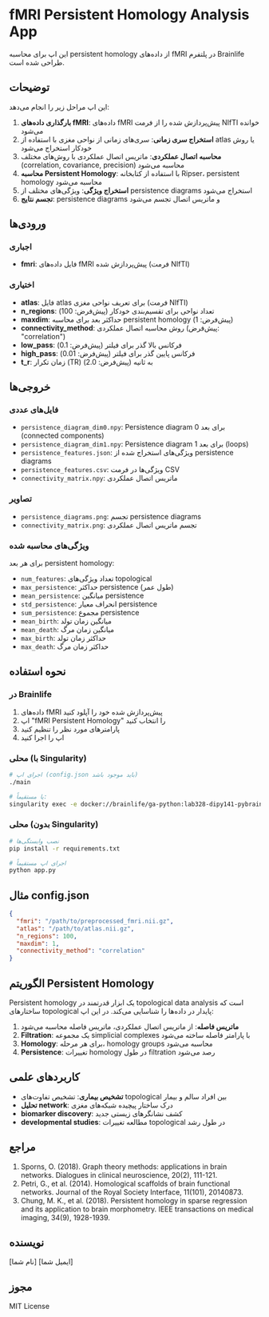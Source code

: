 # fMRI Persistent Homology Analysis App

این اپ برای محاسبه persistent homology از داده‌های fMRI در پلتفرم Brainlife طراحی شده است.

## توضیحات

این اپ مراحل زیر را انجام می‌دهد:

1. **بارگذاری داده‌های fMRI**: داده‌های fMRI پیش‌پردازش شده را از فرمت NIfTI خوانده می‌شود
2. **استخراج سری زمانی**: سری‌های زمانی از نواحی مغزی با استفاده از atlas یا روش خودکار استخراج می‌شود
3. **محاسبه اتصال عملکردی**: ماتریس اتصال عملکردی با روش‌های مختلف (correlation, covariance, precision) محاسبه می‌شود
4. **محاسبه Persistent Homology**: با استفاده از کتابخانه Ripser، persistent homology محاسبه می‌شود
5. **استخراج ویژگی**: ویژگی‌های مختلف از persistence diagrams استخراج می‌شود
6. **تجسم نتایج**: persistence diagrams و ماتریس اتصال تجسم می‌شود

## ورودی‌ها

### اجباری
- **fmri**: فایل داده‌های fMRI پیش‌پردازش شده (فرمت NIfTI)

### اختیاری
- **atlas**: فایل atlas برای تعریف نواحی مغزی (فرمت NIfTI)
- **n_regions**: تعداد نواحی برای تقسیم‌بندی خودکار (پیش‌فرض: 100)
- **maxdim**: حداکثر بعد برای محاسبه persistent homology (پیش‌فرض: 1)
- **connectivity_method**: روش محاسبه اتصال عملکردی (پیش‌فرض: "correlation")
- **low_pass**: فرکانس بالا گذر برای فیلتر (پیش‌فرض: 0.1)
- **high_pass**: فرکانس پایین گذر برای فیلتر (پیش‌فرض: 0.01)
- **t_r**: زمان تکرار (TR) به ثانیه (پیش‌فرض: 2.0)

## خروجی‌ها

### فایل‌های عددی
- `persistence_diagram_dim0.npy`: Persistence diagram برای بعد 0 (connected components)
- `persistence_diagram_dim1.npy`: Persistence diagram برای بعد 1 (loops)
- `persistence_features.json`: ویژگی‌های استخراج شده از persistence diagrams
- `persistence_features.csv`: ویژگی‌ها در فرمت CSV
- `connectivity_matrix.npy`: ماتریس اتصال عملکردی

### تصاویر
- `persistence_diagrams.png`: تجسم persistence diagrams
- `connectivity_matrix.png`: تجسم ماتریس اتصال عملکردی

### ویژگی‌های محاسبه شده

برای هر بعد persistent homology:
- `num_features`: تعداد ویژگی‌های topological  
- `max_persistence`: حداکثر persistence (طول عمر)
- `mean_persistence`: میانگین persistence
- `std_persistence`: انحراف معیار persistence
- `sum_persistence`: مجموع persistence
- `mean_birth`: میانگین زمان تولد
- `mean_death`: میانگین زمان مرگ
- `max_birth`: حداکثر زمان تولد
- `max_death`: حداکثر زمان مرگ

## نحوه استفاده

### در Brainlife
1. داده‌های fMRI پیش‌پردازش شده خود را آپلود کنید
2. اپ "fMRI Persistent Homology" را انتخاب کنید
3. پارامترهای مورد نظر را تنظیم کنید
4. اپ را اجرا کنید

### محلی (با Singularity)
```bash
# اجرای اپ (config.json باید موجود باشد)
./main

# یا مستقیماً:
singularity exec -e docker://brainlife/ga-python:lab328-dipy141-pybrainlife-1.0 python ./app.py
```

### محلی (بدون Singularity)
```bash
# نصب وابستگی‌ها
pip install -r requirements.txt

# اجرای اپ مستقیماً
python app.py
```

## مثال config.json

```json
{
  "fmri": "/path/to/preprocessed_fmri.nii.gz",
  "atlas": "/path/to/atlas.nii.gz",
  "n_regions": 100,
  "maxdim": 1,
  "connectivity_method": "correlation"
}
```

## الگوریتم Persistent Homology

Persistent homology یک ابزار قدرتمند در topological data analysis است که ساختارهای topological پایدار در داده‌ها را شناسایی می‌کند. در این اپ:

1. **ماتریس فاصله**: از ماتریس اتصال عملکردی، ماتریس فاصله محاسبه می‌شود
2. **Filtration**: یک مجموعه simplicial complexes با پارامتر فاصله ساخته می‌شود
3. **Homology**: برای هر مرحله، homology groups محاسبه می‌شود
4. **Persistence**: تغییرات homology در طول filtration رصد می‌شود

## کاربردهای علمی

- **تشخیص بیماری**: تشخیص تفاوت‌های topological بین افراد سالم و بیمار
- **تحلیل network**: درک ساختار پیچیده شبکه‌های مغزی
- **biomarker discovery**: کشف نشانگرهای زیستی جدید
- **developmental studies**: مطالعه تغییرات topological در طول رشد

## مراجع

1. Sporns, O. (2018). Graph theory methods: applications in brain networks. Dialogues in clinical neuroscience, 20(2), 111-121.
2. Petri, G., et al. (2014). Homological scaffolds of brain functional networks. Journal of the Royal Society Interface, 11(101), 20140873.
3. Chung, M. K., et al. (2018). Persistent homology in sparse regression and its application to brain morphometry. IEEE transactions on medical imaging, 34(9), 1928-1939.

## نویسنده

[نام شما]
[ایمیل شما]

## مجوز

MIT License
